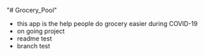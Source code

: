"# Grocery_Pool" 
- this app is the help people do grocery easier during COVID-19
- on going project
- readme test
- branch test
